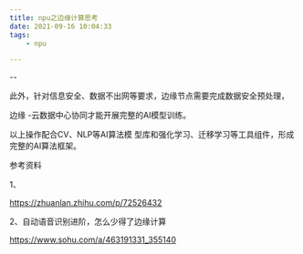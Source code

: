 ```yaml
---
title: npu之边缘计算思考
date: 2021-09-16 10:04:33
tags:
	- npu

---
```


--

此外，针对信息安全、数据不出网等要求，边缘节点需要完成数据安全预处理，

边缘 -云数据中心协同才能开展完整的AI模型训练。

以上操作配合CV、NLP等AI算法模 型库和强化学习、迁移学习等工具组件，形成完整的AI算法框架。





参考资料

1、

https://zhuanlan.zhihu.com/p/72526432

2、自动语音识别进阶，怎么少得了边缘计算 

https://www.sohu.com/a/463191331_355140

